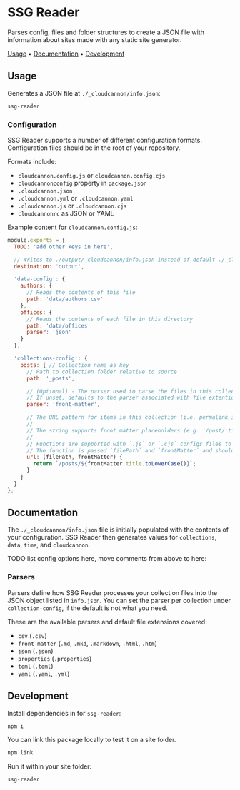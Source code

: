 # SSG Reader

Parses config, files and folder structures to create a JSON file with information about
sites made with any static site generator.

[Usage](#usage) &bull; [Documentation](#documentation) &bull; [Development](#development)

## Usage

Generates a JSON file at `./_cloudcannon/info.json`:

```bash
ssg-reader
```

### Configuration

SSG Reader supports a number of different configuration formats.
Configuration files should be in the root of your repository.

Formats include:

- `cloudcannon.config.js` or `cloudcannon.config.cjs`
- `cloudcannonconfig` property in `package.json`
- `.cloudcannon.json`
- `.cloudcannon.yml` or `.cloudcannon.yaml`
- `.cloudcannon.js` or `.cloudcannon.cjs`
- `cloudcannonrc` as JSON or YAML

Example content for `cloudcannon.config.js`:

```javascript
module.exports = {
  TODO: 'add other keys in here',

  // Writes to ./output/_cloudcannon/info.json instead of default ./_cloudcannon/info.json
  destination: 'output',

  'data-config': {
    authors: {
      // Reads the contents of this file
      path: 'data/authors.csv'
    },
    offices: {
      // Reads the contents of each file in this directory
      path: 'data/offices'
      parser: 'json'
    }
  },

  'collections-config': {
    posts: { // Collection name as key
      // Path to collection folder relative to source
      path: '_posts',

      // (Optional) - The parser used to parse the files in this collection
      // If unset, defaults to the parser associated with file extention.
      parser: 'front-matter',

      // The URL pattern for items in this collection (i.e. permalink in many SSGs). Either a string or function.
      //
      // The string supports front matter placeholders (e.g. '/post/:title' where ':title' is defined in front matter for each file).
      //
      // Functions are supported with `.js` or `.cjs` configs files to dynamically set URLs.
      // The function is passed `filePath` and `frontMatter` and should return a slash-prefixed URL string.
      url: (filePath, frontMatter) {
        return `/posts/${frontMatter.title.toLowerCase()}`;
      }
    }
  }
};
```

## Documentation

The `./_cloudcannon/info.json` file is initially populated with the contents
of your configuration. SSG Reader then generates values for `collections`,
`data`, `time`, and `cloudcannon`.

TODO list config options here, move comments from above to here:

### Parsers

Parsers define how SSG Reader processes your collection files into the JSON
object listed in `info.json`. You can set the parser per collection under
`collection-config`, if the default is not what you need.

These are the available parsers and default file extensions covered:

- `csv` (`.csv`)
- `front-matter` (`.md`, `.mkd`, `.markdown`, `.html`, `.htm`)
- `json` (`.json`)
- `properties` (`.properties`)
- `toml` (`.toml`)
- `yaml` (`.yaml`, `.yml`)

## Development

Install dependencies in for `ssg-reader`:

```bash
npm i
```

You can link this package locally to test it on a site folder.

```bash
npm link
```

Run it within your site folder:

```bash
ssg-reader
```
